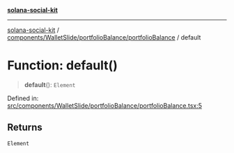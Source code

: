 [**solana-social-kit**](../../../../../README.md)

***

[solana-social-kit](../../../../../README.md) / [components/WalletSlide/portfolioBalance/portfolioBalance](../README.md) / default

# Function: default()

> **default**(): `Element`

Defined in: [src/components/WalletSlide/portfolioBalance/portfolioBalance.tsx:5](https://github.com/SendArcade/solana-social-starter/blob/98f94bb63d3814df24512365f6ae706d273e698f/src/components/WalletSlide/portfolioBalance/portfolioBalance.tsx#L5)

## Returns

`Element`
